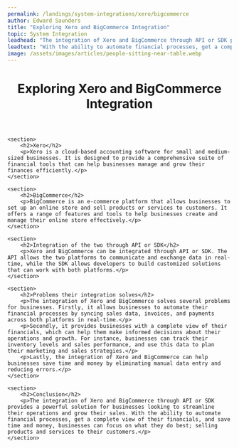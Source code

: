 ```yaml
---
permalink: /landings/system-integrations/xero/bigcommerce
author: Edward Saunders
title: "Exploring Xero and BigCommerce Integration"
topic: System Integration
leadhead: "The integration of Xero and BigCommerce through API or SDK provides a powerful solution for businesses looking to streamline their operations and grow their sales"
leadtext: "With the ability to automate financial processes, get a complete view of their financials, and save time and money, businesses can focus on what they do best; selling products and services to their customers."
image: /assets/images/articles/people-sitting-near-table.webp
---
```

<div class="arttext">
	<header>
		<h1>Exploring Xero and BigCommerce Integration</h1>
	</header>

	<section>
		<h2>Xero</h2>
		<p>Xero is a cloud-based accounting software for small and medium-sized businesses. It is designed to provide a comprehensive suite of financial tools that can help businesses manage and grow their finances efficiently.</p>
	</section>

	<section>
		<h2>BigCommerce</h2>
		<p>BigCommerce is an e-commerce platform that allows businesses to set up an online store and sell products or services to customers. It offers a range of features and tools to help businesses create and manage their online store effectively.</p>
	</section>

	<section>
		<h2>Integration of the two through API or SDK</h2>
		<p>Xero and BigCommerce can be integrated through API or SDK. The API allows the two platforms to communicate and exchange data in real-time, while the SDK allows developers to build customized solutions that can work with both platforms.</p>
	</section>

	<section>
		<h2>Problems their integration solves</h2>
		<p>The integration of Xero and BigCommerce solves several problems for businesses. Firstly, it allows businesses to automate their financial processes by syncing sales data, invoices, and payments across both platforms in real-time.</p>
		<p>Secondly, it provides businesses with a complete view of their financials, which can help them make informed decisions about their operations and growth. For instance, businesses can track their inventory levels and sales performance, and use this data to plan their marketing and sales strategies.</p>
		<p>Lastly, the integration of Xero and BigCommerce can help businesses save time and money by eliminating manual data entry and reducing errors.</p>
	</section>

	<section>
		<h2>Conclusion</h2>
		<p>The integration of Xero and BigCommerce through API or SDK provides a powerful solution for businesses looking to streamline their operations and grow their sales. With the ability to automate financial processes, get a complete view of their financials, and save time and money, businesses can focus on what they do best; selling products and services to their customers.</p>
	</section>

</div>